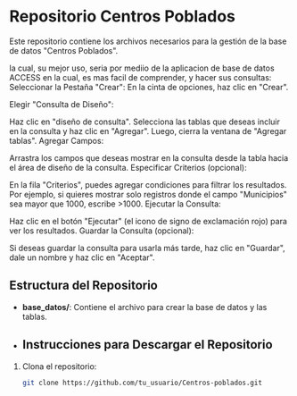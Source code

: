# Repositorio Centros Poblados

Este repositorio contiene los archivos necesarios para la gestión de la base de datos "Centros Poblados".

la cual, su mejor uso, seria por mediio de la aplicacion de base de datos ACCESS en la cual, es mas facil de comprender, y hacer sus consultas:
Seleccionar la Pestaña "Crear": En la cinta de opciones, haz clic en "Crear".

Elegir "Consulta de Diseño":

Haz clic en "diseño de consulta".
Selecciona las tablas que deseas incluir en la consulta y haz clic en "Agregar". Luego, cierra la ventana de "Agregar tablas".
Agregar Campos:

Arrastra los campos que deseas mostrar en la consulta desde la tabla hacia el área de diseño de la consulta.
Especificar Criterios (opcional):

En la fila "Criterios", puedes agregar condiciones para filtrar los resultados. Por ejemplo, si quieres mostrar solo registros donde el campo "Municipios" sea mayor que 1000, escribe >1000.
Ejecutar la Consulta:

Haz clic en el botón "Ejecutar" (el icono de signo de exclamación rojo) para ver los resultados.
Guardar la Consulta (opcional):

Si deseas guardar la consulta para usarla más tarde, haz clic en "Guardar", dale un nombre y haz clic en "Aceptar".

## Estructura del Repositorio

- **base_datos/**: Contiene el archivo para crear la base de datos y las tablas.
- ## Instrucciones para Descargar el Repositorio

1. Clona el repositorio:
   ```bash
   git clone https://github.com/tu_usuario/Centros-poblados.git

